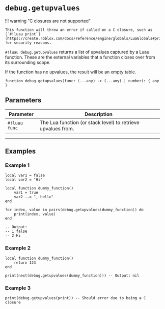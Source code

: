 # `debug.getupvalues`

!!! warning "C closures are not supported"
    
    This function will throw an error if called on a C closure, such as [`#!luau print`](https://create.roblox.com/docs/reference/engine/globals/LuaGlobals#print), for security reasons.

`#!luau debug.getupvalues` returns a list of upvalues captured by a Luau function. These are the external variables that a function closes over from its surrounding scope.

If the function has no upvalues, the result will be an empty table.

```luau
function debug.getupvalues(func: (...any) -> (...any) | number): { any }
```

## Parameters

| Parameter        | Description                                                        |
|------------------|--------------------------------------------------------------------|
| `#!luau func`     | The Lua function (or stack level) to retrieve upvalues from.       |

---

## Examples

### Example 1

```luau title="Retrieving upvalues from a closure" linenums="1"
local var1 = false
local var2 = "Hi"

local function dummy_function()
    var1 = true
    var2 ..= ", hello"
end

for index, value in pairs(debug.getupvalues(dummy_function)) do
    print(index, value)
end

-- Output:
-- 1 false
-- 2 Hi
```

### Example 2

```luau title="Calling with a function that has no upvalues" linenums="1"
local function dummy_function()
    return 123
end

print(next(debug.getupvalues(dummy_function))) -- Output: nil
```

### Example 3

```luau title="Calling on a C closure should error" linenums="1"
print(debug.getupvalues(print)) -- Should error due to being a C closure
```
